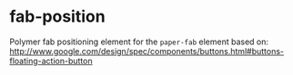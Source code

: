 # fab-position
Polymer fab positioning element for the `paper-fab` element based on: http://www.google.com/design/spec/components/buttons.html#buttons-floating-action-button
